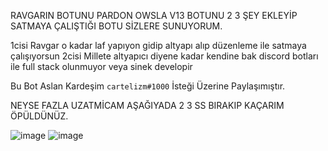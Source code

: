 RAVGARIN BOTUNU PARDON OWSLA V13 BOTUNU 2 3 ŞEY EKLEYİP SATMAYA ÇALIŞTIĞI BOTU SİZLERE SUNUYORUM.

1cisi Ravgar o kadar laf yapıyon gidip altyapı alıp düzenleme ile satmaya çalışıyorsun
2cisi Millete altyapıcı diyene kadar kendine bak discord botları ile full stack olunmuyor veya sinek developir

Bu Bot Aslan Kardeşim `cartelizm#1000` İsteği Üzerine Paylaşımıştır.

NEYSE FAZLA UZATMİCAM AŞAĞIYADA 2 3 SS BIRAKIP KAÇARIM ÖPÜLDÜNÜZ.

![image](https://cdn.discordapp.com/attachments/1035142680453316669/1092387186273423440/takachbotisteme.png)
![image](https://cdn.discordapp.com/attachments/1035142680453316669/1092387166388224120/takachibotlaa.png)

